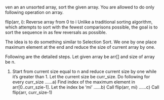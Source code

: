 ven an an unsorted array, sort the given array. You are allowed to do only following operation on array.

flip(arr, i): Reverse array from 0 to i 
Unlike a traditional sorting algorithm, which attempts to sort with the fewest comparisons possible, the goal is to sort the sequence in as few reversals as possible.

The idea is to do something similar to Selection Sort. We one by one place maximum element at the end and reduce the size of current array by one.

Following are the detailed steps. Let given array be arr[] and size of array be n.
1) Start from current size equal to n and reduce current size by one while it’s greater than 1. Let the current size be curr_size. Do following for every curr_size
……a) Find index of the maximum element in arr[0..curr_szie-1]. Let the index be ‘mi’
……b) Call flip(arr, mi)
……c) Call flip(arr, curr_size-1)


